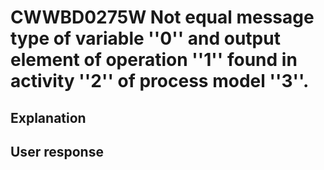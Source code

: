 # CWWBD0275W Not equal message type of variable ''0'' and output element of operation ''1'' found in activity ''2'' of process model ''3''.

## Explanation

## User response